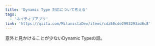```yaml
---
title: 'Dynamic Type 対応について考える'
tags:
  - 'ネイティブアプリ'
link: 'https://qiita.com/MilanistaDev/items/cda50cde2993293ad6c8'
---
```


意外と見かけることが少ないDynamic Typeの話。